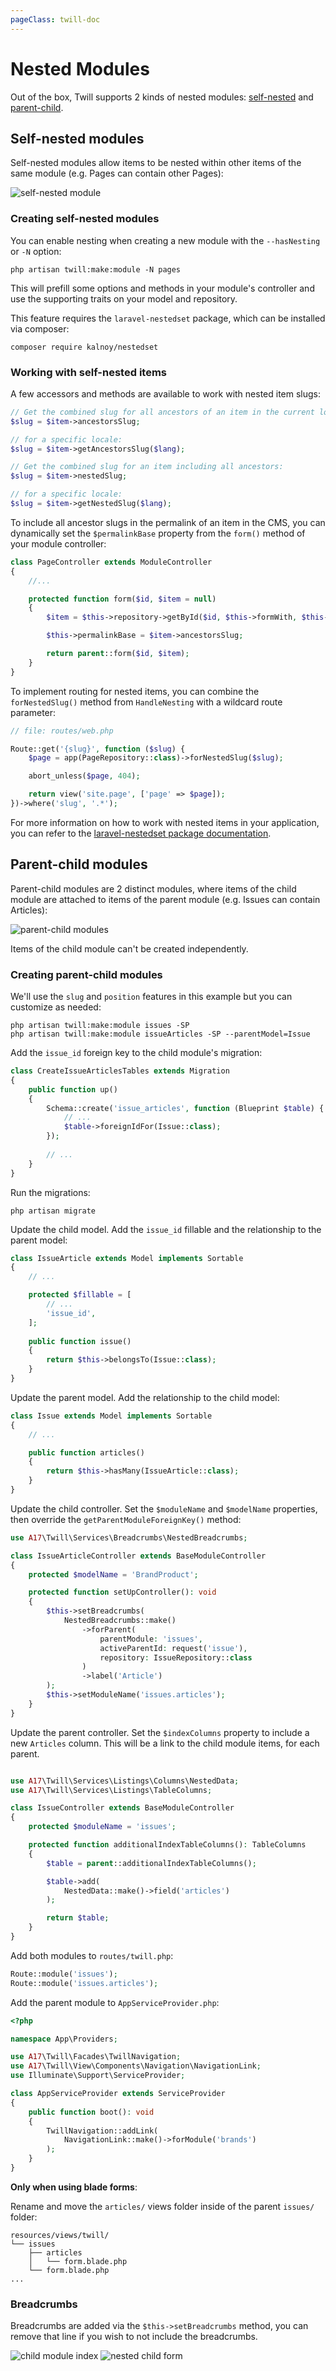 ```yaml
---
pageClass: twill-doc
---
```


# Nested Modules

Out of the box, Twill supports 2 kinds of nested modules: [self-nested](#self-nested-modules) and [parent-child](#parent-child-modules).

## Self-nested modules

Self-nested modules allow items to be nested within other items of the same module (e.g. Pages can contain other Pages):

![self-nested module](../.vuepress/public/_media/nested-module.png)

### Creating self-nested modules

You can enable nesting when creating a new module with the `--hasNesting` or `-N` option:

```
php artisan twill:make:module -N pages
```

This will prefill some options and methods in your module's controller and use the supporting traits on your model and repository.

This feature requires the `laravel-nestedset` package, which can be installed via composer:

```
composer require kalnoy/nestedset
```

### Working with self-nested items

A few accessors and methods are available to work with nested item slugs:

```php
// Get the combined slug for all ancestors of an item in the current locale:
$slug = $item->ancestorsSlug;

// for a specific locale:
$slug = $item->getAncestorsSlug($lang);

// Get the combined slug for an item including all ancestors:
$slug = $item->nestedSlug;

// for a specific locale:
$slug = $item->getNestedSlug($lang);
```

To include all ancestor slugs in the permalink of an item in the CMS, you can dynamically set the `$permalinkBase` property from the `form()` method of your module controller:

```php
class PageController extends ModuleController
{
    //...

    protected function form($id, $item = null)
    {
        $item = $this->repository->getById($id, $this->formWith, $this->formWithCount);

        $this->permalinkBase = $item->ancestorsSlug;

        return parent::form($id, $item);
    }
}
```

To implement routing for nested items, you can combine the `forNestedSlug()` method from `HandleNesting` with a wildcard route parameter:

```php
// file: routes/web.php

Route::get('{slug}', function ($slug) {
    $page = app(PageRepository::class)->forNestedSlug($slug);

    abort_unless($page, 404);

    return view('site.page', ['page' => $page]);
})->where('slug', '.*');
```

For more information on how to work with nested items in your application, you can refer to the 
[laravel-nestedset package documentation](https://github.com/lazychaser/laravel-nestedset#retrieving-nodes).

## Parent-child modules

Parent-child modules are 2 distinct modules, where items of the child module are attached to items of the parent module (e.g. Issues can contain Articles):

![parent-child modules](../.vuepress/public/_media/nested-parent-index.png)

Items of the child module can't be created independently.

### Creating parent-child modules

We'll use the `slug` and `position` features in this example but you can customize as needed:

```
php artisan twill:make:module issues -SP
php artisan twill:make:module issueArticles -SP --parentModel=Issue 
```

Add the `issue_id` foreign key to the child module's migration:

```php
class CreateIssueArticlesTables extends Migration
{
    public function up()
    {
        Schema::create('issue_articles', function (Blueprint $table) {
            // ...
            $table->foreignIdFor(Issue::class);
        });
        
        // ...
    }
}
```

Run the migrations:

```
php artisan migrate
```

Update the child model. Add the `issue_id` fillable and the relationship to the parent model:

```php
class IssueArticle extends Model implements Sortable
{
    // ...

    protected $fillable = [
        // ...
        'issue_id',
    ];
    
    public function issue()
    {
        return $this->belongsTo(Issue::class);
    }
}
```

Update the parent model. Add the relationship to the child model:

```php
class Issue extends Model implements Sortable
{
    // ...

    public function articles()
    {
        return $this->hasMany(IssueArticle::class);
    }
}
```

Update the child controller. Set the `$moduleName` and `$modelName` properties, then override the `getParentModuleForeignKey()` method:

```php
use A17\Twill\Services\Breadcrumbs\NestedBreadcrumbs;

class IssueArticleController extends BaseModuleController
{
    protected $modelName = 'BrandProduct';

    protected function setUpController(): void
    {
        $this->setBreadcrumbs(
            NestedBreadcrumbs::make()
                ->forParent(
                    parentModule: 'issues',
                    activeParentId: request('issue'),
                    repository: IssueRepository::class
                )
                ->label('Article')
        );
        $this->setModuleName('issues.articles');
    }
}

```

Update the parent controller. Set the `$indexColumns` property to include a new `Articles` column. This will be a link to the child module items, for each parent.

```php

use A17\Twill\Services\Listings\Columns\NestedData;
use A17\Twill\Services\Listings\TableColumns;

class IssueController extends BaseModuleController
{
    protected $moduleName = 'issues';

    protected function additionalIndexTableColumns(): TableColumns
    {
        $table = parent::additionalIndexTableColumns();

        $table->add(
            NestedData::make()->field('articles')
        );

        return $table;
    }
}
```

Add both modules to `routes/twill.php`:

```php
Route::module('issues');
Route::module('issues.articles');
```

Add the parent module to `AppServiceProvider.php`:

```php
<?php

namespace App\Providers;

use A17\Twill\Facades\TwillNavigation;
use A17\Twill\View\Components\Navigation\NavigationLink;
use Illuminate\Support\ServiceProvider;

class AppServiceProvider extends ServiceProvider
{
    public function boot(): void
    {
        TwillNavigation::addLink(
            NavigationLink::make()->forModule('brands')
        );
    }
}
```

**Only when using blade forms**:

Rename and move the `articles/` views folder inside of the parent `issues/` folder:
```
resources/views/twill/
└── issues
    ├── articles
    │   └── form.blade.php
    └── form.blade.php
...
```

### Breadcrumbs

Breadcrumbs are added via the `$this->setBreadcrumbs` method, you can remove that line if you wish to not include the breadcrumbs.

![child module index](../.vuepress/public/_media/nested-child-index.png)
![nested child form](../.vuepress/public/_media/nested-child-form.png)
